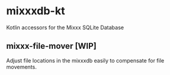 # mixxxdb-kt

Kotlin accessors for the Mixxx SQLite Database

## mixxx-file-mover [WIP]

Adjust file locations in the mixxxdb easily to compensate for file movements.